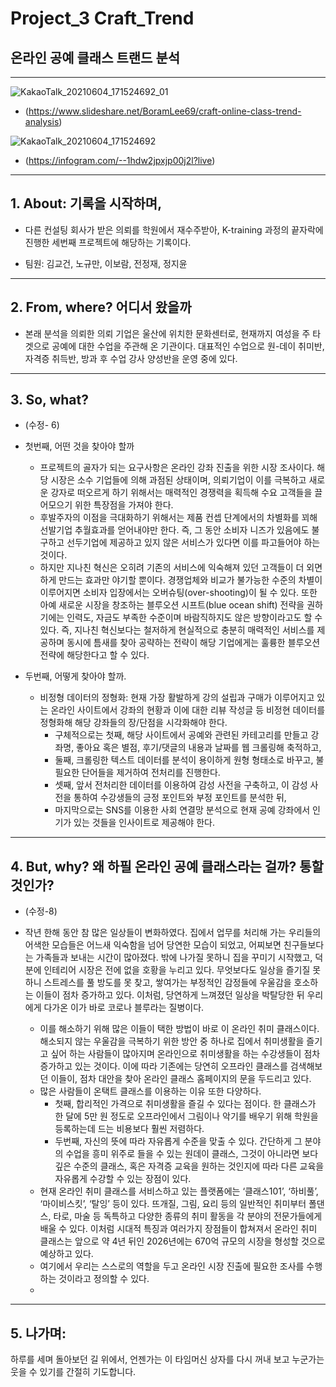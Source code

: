 # Project_3 Craft_Trend
  ## 온라인 공예 클래스 트랜드 분석
----------------------
![KakaoTalk_20210604_171524692_01](https://user-images.githubusercontent.com/76681523/120769873-8428ea80-c558-11eb-8adc-ae0511692654.png)

- (https://www.slideshare.net/BoramLee69/craft-online-class-trend-analysis)

![KakaoTalk_20210604_171524692](https://user-images.githubusercontent.com/76681523/120769948-96a32400-c558-11eb-8601-61614f6de3e7.png)

- (https://infogram.com/--1hdw2jpxjp00j2l?live)
-----------------

## 1. About: 기록을 시작하며,

- 다른 컨설팅 회사가 받은 의뢰를 학원에서 재수주받아, K-training 과정의 끝자락에 진행한 세번째 프로젝트에 해당하는 기록이다.

- 팀원: 김교건, 노규만, 이보람, 전정재, 정지윤
----------------------------

## 2. From, where? 어디서 왔을까

- 본래 분석을 의뢰한 의뢰 기업은 울산에 위치한 문화센터로, 현재까지 여성을 주 타겟으로 공예에 대한 수업을 주관해 온 기관이다. 대표적인 수업으로 원-데이 취미반, 자격증 취득반, 방과 후 수업 강사 양성반을 운영 중에 있다.
----------------------------
## 3. So, what? 
 
 - (수정- 6)

- 첫번째, 어떤 것을 찾아야 할까 
	- 프로젝트의 골자가 되는 요구사항은 온라인 강좌 진출을 위한 시장 조사이다. 해당 시장은 소수 기업들에 의해 과점된 상태이며, 의뢰기업이 이를 극복하고 새로운 강자로 떠오르게 하기 위해서는 매력적인 경쟁력을 획득해 수요 고객들을 끌어모으기 위한 특장점을 가져야 한다.
	- 후발주자의 이점을 극대화하기 위해서는 제품 컨셉 단계에서의 차별화를 꾀해 선발기업 추월효과를 얻어내야만 한다. 즉, 그 동안 소비자 니즈가 있음에도 불구하고 선두기업에 제공하고 있지 않은 서비스가 있다면 이를 파고들어야 하는 것이다.
	- 하지만 지나친 혁신은 오히려 기존의 서비스에 익숙해져 있던 고객들이 더 외면하게 만드는 효과만 야기할 뿐이다. 경쟁업체와 비교가 불가능한 수준의 차별이 이루어지면 소비자 입장에서는 오버슈팅(over-shooting)이 될 수 있다. 또한 아예 새로운 시장을 창조하는 블루오션 시프트(blue ocean shift) 전략을 권하기에는 인력도, 자금도 부족한 수준이며 바람직하지도 않은 방향이라고도 할 수 있다. 즉, 지나친 혁신보다는 철저하게 현실적으로 충분히 매력적인 서비스를 제공하며 동시에 틈새를 찾아 공략하는 전략이 해당 기업에게는 훌륭한 블루오션 전략에 해당한다고 할 수 있다.

- 두번째, 어떻게 찾아야 할까.
	- 비정형 데이터의 정형화: 현재 가장 활발하게 강의 설립과 구매가 이루어지고 있는 온라인 사이트에서 강좌의 현황과 이에 대한 리뷰 작성글 등 비정현 데이터를 정형화해 해당 강좌들의 장/단점을 시각화해야 한다.
		- 구체적으로는 첫째, 해당 사이트에서 공예와 관련된 카테고리를 만들고 강좌명, 좋아요 혹은 별점, 후기/댓글의 내용과 날짜를 웹 크롤링해 축적하고,
		- 둘째, 크롤링한 텍스트 데이터를 분석이 용이하게 원형 형태소로 바꾸고, 불필요한 단어들을 제거하여 전처리를 진행한다.
		- 셋째, 앞서 전처리한 데이터를 이용하여 감성 사전을 구축하고, 이 감성 사전을 통하여 수강생들의 긍정 포인트와 부정 포인트를 분석한 뒤,
		- 마지막으로는 SNS를 이용한 사회 연결망 분석으로 현재 공예 강좌에서 인기가 있는 것들을 인사이트로 제공해야 한다.
		
------------------------------
## 4. But, why? 왜 하필 온라인 공예 클래스라는 걸까? 통할 것인가?

- (수정-8)

- 작년 한해 동안 참 많은 일상들이 변화하였다. 집에서 업무를 처리해 가는 우리들의 어색한 모습들은 어느새 익숙함을 넘어 당연한 모습이 되었고, 어찌보면   친구들보다는 가족들과 보내는 시간이 많아졌다. 밖에 나가질 못하니 집을 꾸미기 시작했고, 덕분에 인테리어 시장은 전에 없을 호황을 누리고 있다. 무엇보다도 일상을 즐기질 못하니 스트레스를 풀 방도를 못 찾고, 쌓여가는 부정적인 감정들에 우울감을 호소하는 이들이 점차 증가하고 있다. 이처럼, 당연하게 느껴졌던 일상을 박탈당한 뒤 우리에게 다가온 이가 바로 코로나 블루라는 질병이다.
	
	- 이를 해소하기 위해 많은 이들이 택한 방법이 바로 이 온라인 취미 클래스이다. 해소되지 않는 우울감을 극복하기 위한 방안 중 하나로 집에서 취미생활을 즐기고 싶어 하는 사람들이 많아지며 온라인으로 취미생활을 하는 수강생들이 점차 증가하고 있는 것이다. 이에 따라 기존에는 당연히 오프라인 클래스를 검색해보던 이들이, 점차 대안을 찾아 온라인 클래스 홈페이지의 문을 두드리고 있다. 
	- 많은 사람들이 온택트 클래스를 이용하는 이유 또한 다양하다. 
		- 첫째, 합리적인 가격으로 취미생활을 즐길 수 있다는 점이다. 한 클래스가 한 달에 5만 원 정도로 오프라인에서 그림이나 악기를 배우기 위해 학원을 등록하는데 드는 비용보다 훨씬 저렴하다. 
		- 두번째, 자신의 뜻에 따라 자유롭게 수준을 맞출 수 있다. 간단하게 그 분야의 수업을 흥미 위주로 들을 수 있는 원데이 클래스, 그것이 아니라면 보다 깊은 수준의 클래스, 혹은 자격증 교육을 원하는 것인지에 따라 다른 교육을 자유롭게 수강할 수 있는 장점이 있다. 
	- 현재 온라인 취미 클래스를 서비스하고 있는 플랫폼에는 ‘클래스101’, ‘하비풀’, ‘마이비스킷’, ‘탈잉’ 등이 있다. 뜨개질, 그림, 요리 등의 일반적인 취미부터 폴댄스, 타로, 마술 등 독특하고 다양한 종류의 취미 활동을 각 분야의 전문가들에게 배울 수 있다.  이처럼 시대적 특징과 여러가지 장점들이 합쳐져서 온라인 취미 클래스는 앞으로 약 4년 뒤인 2026년에는 670억 규모의 시장을 형성할 것으로 예상하고 있다. 
	-  여기에서 우리는 스스로의 역할을 두고 온라인 시장 진출에 필요한 조사를 수행하는 것이라고 정의할 수 있다. 
	-  
------------------------------
## 5.  나가며:

하루를 세며 돌아보던 길 위에서, 언젠가는 이 타임머신 상자를 다시 꺼내 보고 누군가는 웃을 수 있기를 간절히 기도합니다. 


	


